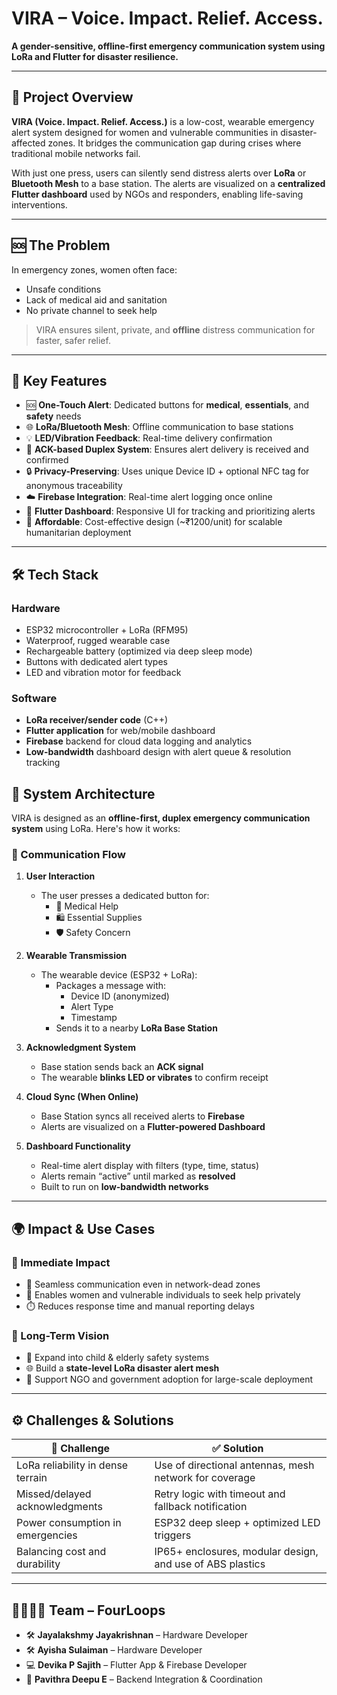 # VIRA – Voice. Impact. Relief. Access.

**A gender-sensitive, offline-first emergency communication system using LoRa and Flutter for disaster resilience.**

---

## 📌 Project Overview

**VIRA (Voice. Impact. Relief. Access.)** is a low-cost, wearable emergency alert system designed for women and vulnerable communities in disaster-affected zones. It bridges the communication gap during crises where traditional mobile networks fail.

With just one press, users can silently send distress alerts over **LoRa** or **Bluetooth Mesh** to a base station. The alerts are visualized on a **centralized Flutter dashboard** used by NGOs and responders, enabling life-saving interventions.

---

## 🆘 The Problem

In emergency zones, women often face:

- Unsafe conditions  
- Lack of medical aid and sanitation  
- No private channel to seek help

> VIRA ensures silent, private, and **offline** distress communication for faster, safer relief.

---

## 🎯 Key Features

- 🆘 **One-Touch Alert**: Dedicated buttons for **medical**, **essentials**, and **safety** needs  
- 🌐 **LoRa/Bluetooth Mesh**: Offline communication to base stations  
- 💡 **LED/Vibration Feedback**: Real-time delivery confirmation  
- 🔁 **ACK-based Duplex System**: Ensures alert delivery is received and confirmed  
- 🔒 **Privacy-Preserving**: Uses unique Device ID + optional NFC tag for anonymous traceability  
- ☁️ **Firebase Integration**: Real-time alert logging once online  
- 📱 **Flutter Dashboard**: Responsive UI for tracking and prioritizing alerts  
- 💸 **Affordable**: Cost-effective design (~₹1200/unit) for scalable humanitarian deployment  

---

## 🛠️ Tech Stack

### Hardware
- ESP32 microcontroller + LoRa (RFM95)
- Waterproof, rugged wearable case
- Rechargeable battery (optimized via deep sleep mode)
- Buttons with dedicated alert types
- LED and vibration motor for feedback

### Software
- **LoRa receiver/sender code** (C++)
- **Flutter application** for web/mobile dashboard
- **Firebase** backend for cloud data logging and analytics
- **Low-bandwidth** dashboard design with alert queue & resolution tracking

## 🧪 System Architecture

VIRA is designed as an **offline-first, duplex emergency communication system** using LoRa. Here's how it works:

### 📶 Communication Flow

1. **User Interaction**  
   - The user presses a dedicated button for:
     - 🏥 Medical Help  
     - 🛍️ Essential Supplies  
     - 🛡️ Safety Concern  

2. **Wearable Transmission**  
   - The wearable device (ESP32 + LoRa):
     - Packages a message with:
       - Device ID (anonymized)
       - Alert Type
       - Timestamp  
     - Sends it to a nearby **LoRa Base Station**

3. **Acknowledgment System**  
   - Base station sends back an **ACK signal**
   - The wearable **blinks LED or vibrates** to confirm receipt

4. **Cloud Sync (When Online)**  
   - Base Station syncs all received alerts to **Firebase**
   - Alerts are visualized on a **Flutter-powered Dashboard**

5. **Dashboard Functionality**  
   - Real-time alert display with filters (type, time, status)
   - Alerts remain “active” until marked as **resolved**
   - Built to run on **low-bandwidth networks**

---

## 🌍 Impact & Use Cases

### 🎯 Immediate Impact
- 📡 Seamless communication even in network-dead zones
- 🧕 Enables women and vulnerable individuals to seek help privately
- ⏱️ Reduces response time and manual reporting delays

### 🔭 Long-Term Vision
- 🔄 Expand into child & elderly safety systems
- 🌐 Build a **state-level LoRa disaster alert mesh**
- 🏥 Support NGO and government adoption for large-scale deployment

---

## ⚙️ Challenges & Solutions

| 🧩 Challenge                         | ✅ Solution                                                   |
|-------------------------------------|---------------------------------------------------------------|
| LoRa reliability in dense terrain   | Use of directional antennas, mesh network for coverage        |
| Missed/delayed acknowledgments      | Retry logic with timeout and fallback notification            |
| Power consumption in emergencies    | ESP32 deep sleep + optimized LED triggers                     |
| Balancing cost and durability       | IP65+ enclosures, modular design, and use of ABS plastics      |

---

## 👨‍👩‍👧‍👦 Team – FourLoops

- 🛠️ **Jayalakshmy Jayakrishnan** – Hardware Developer  
- 🛠️ **Ayisha Sulaiman** – Hardware Developer  
- 💻 **Devika P Sajith** – Flutter App & Firebase Developer  
- 🔗 **Pavithra Deepu E** – Backend Integration & Coordination  


